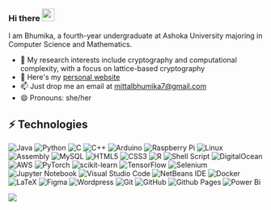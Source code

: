 ### Hi there <img src="https://media.giphy.com/media/hvRJCLFzcasrR4ia7z/giphy.gif" width="25px">

<!--
**bhumikamittal7/bhumikamittal7** is a ✨ _special_ ✨ repository because its `README.md` (this file) appears on your GitHub profile.

Here are some ideas to get you started:

- 🔭 I’m currently working on ...
- 🌱 I’m currently learning ...
- 👯 I’m looking to collaborate on ...
- 🤔 I’m looking for help with ...
- 💬 Ask me about ...
- 📫 How to reach me: ...
- 😄 Pronouns: ...
- ⚡ Fun fact: ...
-->

I am Bhumika, a fourth-year undergraduate at Ashoka University majoring in Computer Science and Mathematics. 

- 🔭 My research interests include cryptography and computational complexity, with a focus on lattice-based cryptography
- 👯 Here's my [personal website](https://bhumikamittal.in)
- 📫 Just drop me an email at <mittalbhumika7@gmail.com>
- 😄 Pronouns: she/her

## ⚡ Technologies

![Java](https://img.shields.io/badge/-java-E34A86?style=flat-square&logo=java)
![Python](https://img.shields.io/badge/-Python-black?style=flat-square&logo=Python)
![C](https://img.shields.io/badge/c-%2300599C.svg?style=flat-square&logo=c&logoColor=white)
![C++](https://img.shields.io/badge/-C++-00599C?style=flat-square&logo=c)
![Arduino](https://img.shields.io/badge/Arduino-00979D?style=flat-square&logo=Arduino&logoColor=white)
![Raspberry Pi](https://img.shields.io/badge/-RaspberryPi-C51A4A?style=flat-square&logo=Raspberry-Pi)
![Linux](https://img.shields.io/badge/Linux-FCC624?style=flat-square&logo=linux&logoColor=black)
![Assembly](https://img.shields.io/badge/Assembly-007ACC?style=flat-square&logo=visual-studio-code&logoColor=white)
![MySQL](https://img.shields.io/badge/-MySQL-black?style=flat-square&logo=mysql)
![HTML5](https://img.shields.io/badge/-HTML5-E34F26?style=flat-square&logo=html5&logoColor=white)
![CSS3](https://img.shields.io/badge/-CSS3-1572B6?style=flat-square&logo=css3)
![R](https://img.shields.io/badge/r-%23276DC3.svg?style=flat-square&logo=r&logoColor=white)
![Shell Script](https://img.shields.io/badge/shell_script-%23121011.svg?style=flat-square&logo=gnu-bash&logoColor=white)
![DigitalOcean](https://img.shields.io/badge/-Digital%20Ocean-darkblue?style=flat-square&logo=digitalocean)
![AWS](https://img.shields.io/badge/AWS-%23FF9900.svg?style=flat-square&logo=amazon-aws&logoColor=white)
![PyTorch](https://img.shields.io/badge/PyTorch-%23EE4C2C.svg?style=flat-square&logo=PyTorch&logoColor=white)
![scikit-learn](https://img.shields.io/badge/scikit--learn-%23F7931E.svg?style=flat-square&logo=scikit-learn&logoColor=white)
![TensorFlow](https://img.shields.io/badge/TensorFlow-%23FF6F00.svg?style=flat-square&logo=TensorFlow&logoColor=white)
![Selenium](https://img.shields.io/badge/-selenium-%43B02A?style=flat-square&logo=selenium&logoColor=white)
![Jupyter Notebook](https://img.shields.io/badge/jupyter-%23FA0F00.svg?style=flat-square&logo=jupyter&logoColor=white)
![Visual Studio Code](https://img.shields.io/badge/Visual%20Studio%20Code-0078d7.svg?style=flat-square&logo=visual-studio-code&logoColor=white)
![NetBeans IDE](https://img.shields.io/badge/NetBeansIDE-1B6AC6.svg?style=flat-square&logo=apache-netbeans-ide&logoColor=white)
![Docker](https://img.shields.io/badge/docker-%230db7ed.svg?style=flat-square&logo=docker&logoColor=white)
![LaTeX](https://img.shields.io/badge/LaTeX-47A141?style=flat-square&logo=latex&logoColor=white)
![Figma](https://img.shields.io/badge/figma-%23F24E1E.svg?style=flat-square&logo=figma&logoColor=white)
![Wordpress](https://img.shields.io/badge/Wordpress-21759B?style=flat-square&logo=wordpress&logoColor=white)
![Git](https://img.shields.io/badge/-Git-black?style=flat-square&logo=git)
![GitHub](https://img.shields.io/badge/-GitHub-181717?style=flat-square&logo=github)
![Github Pages](https://img.shields.io/badge/github%20pages-121013?style=flat-square&logo=github&logoColor=white)
![Power Bi](https://img.shields.io/badge/power_bi-F2C811?style=flat-square&logo=powerbi&logoColor=black)

<img align="center" src="https://github-readme-stats.vercel.app/api?username=bhumikamittal7&include_all_commits=true&count_private=true&show_icons=true&line_height=20&title_color=7A7ADB&icon_color=2234AE&text_color=D3D3D3&bg_color=0,000000,130F40">
